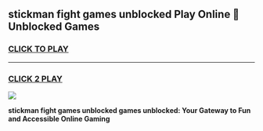 
## stickman fight games unblocked Play Online 👋 Unblocked Games
<h3>
<a href="https://premium.freeplayer.one?title=stickman_fight_games_unblocked&ref=19F">CLICK TO PLAY</a></h3>
<hr>

<h3>
<a href="https://premium.freeplayer.one?title=stickman_fight_games_unblocked&ref=19F">CLICK 2 PLAY</a>
  
</h3>

<a href="https://premium.freeplayer.one?title=stickman_fight_games_unblocked&ref=19F"><img src="https://clearcache.store/games.png"></a>


**stickman fight games unblocked games unblocked: Your Gateway to Fun and Accessible Online Gaming**
